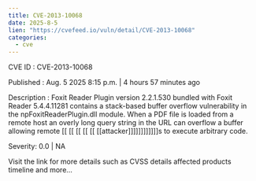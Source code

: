 ```yaml
---
title: CVE-2013-10068
date: 2025-8-5
lien: "https://cvefeed.io/vuln/detail/CVE-2013-10068"
categories:
  - cve
---
```


CVE ID : CVE-2013-10068

Published :  Aug. 5
2025
8:15 p.m. | 4 hours
57 minutes ago

Description : Foxit Reader Plugin version 2.2.1.530
bundled with Foxit Reader 5.4.4.11281
contains a stack-based buffer overflow vulnerability in the npFoxitReaderPlugin.dll module. When a PDF file is loaded from a remote host
an overly long query string in the URL can overflow a buffer
allowing remote  [[ [[ [[ [[ [[ [[attacker]]]]]]]]]]]]s to execute arbitrary code.

Severity: 0.0 | NA

Visit the link for more details
such as CVSS details
affected products
timeline
and more...

